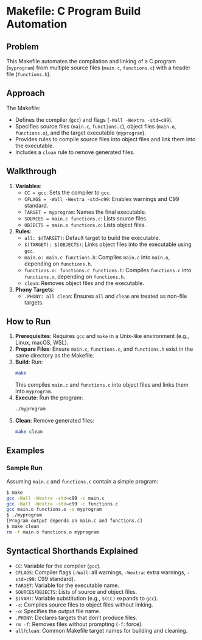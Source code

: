 # Makefile: C Program Build Automation

## Problem
This Makefile automates the compilation and linking of a C program (`myprogram`) from multiple source files (`main.c`, `functions.c`) with a header file (`functions.h`).

## Approach
The Makefile:
- Defines the compiler (`gcc`) and flags (`-Wall -Wextra -std=c99`).
- Specifies source files (`main.c`, `functions.c`), object files (`main.o`, `functions.o`), and the target executable (`myprogram`).
- Provides rules to compile source files into object files and link them into the executable.
- Includes a `clean` rule to remove generated files.

## Walkthrough
1. **Variables**:
   - `CC = gcc`: Sets the compiler to `gcc`.
   - `CFLAGS = -Wall -Wextra -std=c99`: Enables warnings and C99 standard.
   - `TARGET = myprogram`: Names the final executable.
   - `SOURCES = main.c functions.c`: Lists source files.
   - `OBJECTS = main.o functions.o`: Lists object files.
2. **Rules**:
   - `all: $(TARGET)`: Default target to build the executable.
   - `$(TARGET): $(OBJECTS)`: Links object files into the executable using `gcc`.
   - `main.o: main.c functions.h`: Compiles `main.c` into `main.o`, depending on `functions.h`.
   - `functions.o: functions.c functions.h`: Compiles `functions.c` into `functions.o`, depending on `functions.h`.
   - `clean`: Removes object files and the executable.
3. **Phony Targets**:
   - `.PHONY: all clean`: Ensures `all` and `clean` are treated as non-file targets.

## How to Run
1. **Prerequisites**: Requires `gcc` and `make` in a Unix-like environment (e.g., Linux, macOS, WSL).
2. **Prepare Files**: Ensure `main.c`, `functions.c`, and `functions.h` exist in the same directory as the Makefile.
3. **Build**: Run:
   ```bash
   make
   ```
   This compiles `main.c` and `functions.c` into object files and links them into `myprogram`.
4. **Execute**: Run the program:
   ```bash
   ./myprogram
   ```
5. **Clean**: Remove generated files:
   ```bash
   make clean
   ```

## Examples
### Sample Run
Assuming `main.c` and `functions.c` contain a simple program:
```bash
$ make
gcc -Wall -Wextra -std=c99 -c main.c
gcc -Wall -Wextra -std=c99 -c functions.c
gcc main.o functions.o -o myprogram
$ ./myprogram
[Program output depends on main.c and functions.c]
$ make clean
rm -f main.o functions.o myprogram
```

## Syntactical Shorthands Explained
- `CC`: Variable for the compiler (`gcc`).
- `CFLAGS`: Compiler flags (`-Wall`: all warnings, `-Wextra`: extra warnings, `-std=c99`: C99 standard).
- `TARGET`: Variable for the executable name.
- `SOURCES`/`OBJECTS`: Lists of source and object files.
- `$(VAR)`: Variable substitution (e.g., `$(CC)` expands to `gcc`).
- `-c`: Compiles source files to object files without linking.
- `-o`: Specifies the output file name.
- `.PHONY`: Declares targets that don’t produce files.
- `rm -f`: Removes files without prompting (`-f`: force).
- `all`/`clean`: Common Makefile target names for building and cleaning.